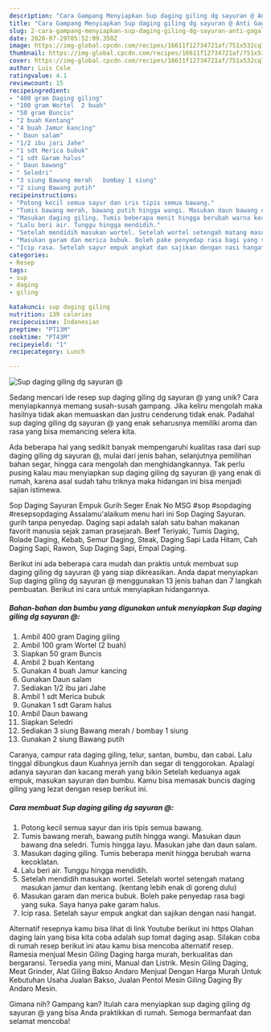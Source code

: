 ```yaml
---
description: "Cara Gampang Menyiapkan Sup daging giling dg sayuran @ Anti Gagal"
title: "Cara Gampang Menyiapkan Sup daging giling dg sayuran @ Anti Gagal"
slug: 2-cara-gampang-menyiapkan-sup-daging-giling-dg-sayuran-anti-gagal
date: 2020-07-29T05:52:09.350Z
image: https://img-global.cpcdn.com/recipes/16611f12734721af/751x532cq70/sup-daging-giling-dg-sayuran-foto-resep-utama.jpg
thumbnail: https://img-global.cpcdn.com/recipes/16611f12734721af/751x532cq70/sup-daging-giling-dg-sayuran-foto-resep-utama.jpg
cover: https://img-global.cpcdn.com/recipes/16611f12734721af/751x532cq70/sup-daging-giling-dg-sayuran-foto-resep-utama.jpg
author: Luis Cole
ratingvalue: 4.1
reviewcount: 15
recipeingredient:
- "400 gram Daging giling"
- "100 gram Wortel  2 buah"
- "50 gram Buncis"
- "2 buah Kentang"
- "4 buah Jamur kancing"
- " Daun salam"
- "1/2 ibu jari Jahe"
- "1 sdt Merica bubuk"
- "1 sdt Garam halus"
- " Daun bawang"
- " Seledri"
- "3 siung Bawang merah   bombay 1 siung"
- "2 siung Bawang putih"
recipeinstructions:
- "Potong kecil semua sayur dan iris tipis semua bawang."
- "Tumis bawang merah, bawang putih hingga wangi. Masukan daun bawang dna seledri. Tumis hingga layu. Masukan jahe dan daun salam."
- "Masukan daging giling. Tumis beberapa menit hingga berubah warna kecoklatan."
- "Lalu beri air. Tunggu hingga mendidih."
- "Setelah mendidih masukan wortel. Setelah wortel setengah matang masukan jamur dan kentang. (kentang lebih enak di goreng dulu)"
- "Masukan garam dan merica bubuk. Boleh pake penyedap rasa bagi yang suka. Saya hanya pake garam halus."
- "Icip rasa. Setelah sayur empuk angkat dan sajikan dengan nasi hangat."
categories:
- Resep
tags:
- sup
- daging
- giling

katakunci: sup daging giling 
nutrition: 139 calories
recipecuisine: Indonesian
preptime: "PT13M"
cooktime: "PT43M"
recipeyield: "1"
recipecategory: Lunch

---
```



![Sup daging giling dg sayuran @](https://img-global.cpcdn.com/recipes/16611f12734721af/751x532cq70/sup-daging-giling-dg-sayuran-foto-resep-utama.jpg)

Sedang mencari ide resep sup daging giling dg sayuran @ yang unik? Cara menyiapkannya memang susah-susah gampang. Jika keliru mengolah maka hasilnya tidak akan memuaskan dan justru cenderung tidak enak. Padahal sup daging giling dg sayuran @ yang enak seharusnya memiliki aroma dan rasa yang bisa memancing selera kita.

Ada beberapa hal yang sedikit banyak mempengaruhi kualitas rasa dari sup daging giling dg sayuran @, mulai dari jenis bahan, selanjutnya pemilihan bahan segar, hingga cara mengolah dan menghidangkannya. Tak perlu pusing kalau mau menyiapkan sup daging giling dg sayuran @ yang enak di rumah, karena asal sudah tahu triknya maka hidangan ini bisa menjadi sajian istimewa.

Sop Daging Sayuran Empuk Gurih Seger Enak No MSG #sop #sopdaging #resepsopdaging Assalamu&#39;alaikum menu hari ini Sop Daging Sayuran. gurih tanpa penyedap. Daging sapi adalah salah satu bahan makanan favorit manusia sejak zaman prasejarah. Beef Teriyaki, Tumis Daging, Rolade Daging, Kebab, Semur Daging, Steak, Daging Sapi Lada Hitam, Cah Daging Sapi, Rawon, Sup Daging Sapi, Empal Daging.


Berikut ini ada beberapa cara mudah dan praktis untuk membuat sup daging giling dg sayuran @ yang siap dikreasikan. Anda dapat menyiapkan Sup daging giling dg sayuran @ menggunakan 13 jenis bahan dan 7 langkah pembuatan. Berikut ini cara untuk menyiapkan hidangannya.

<!--inarticleads1-->

##### Bahan-bahan dan bumbu yang digunakan untuk menyiapkan Sup daging giling dg sayuran @:

1. Ambil 400 gram Daging giling
1. Ambil 100 gram Wortel  (2 buah)
1. Siapkan 50 gram Buncis
1. Ambil 2 buah Kentang
1. Gunakan 4 buah Jamur kancing
1. Gunakan  Daun salam
1. Sediakan 1/2 ibu jari Jahe
1. Ambil 1 sdt Merica bubuk
1. Gunakan 1 sdt Garam halus
1. Ambil  Daun bawang
1. Siapkan  Seledri
1. Sediakan 3 siung Bawang merah  / bombay 1 siung
1. Gunakan 2 siung Bawang putih


Caranya, campur rata daging giling, telur, santan, bumbu, dan cabai. Lalu tinggal dibungkus daun Kuahnya jernih dan segar di tenggorokan. Apalagi adanya sayuran dan kacang merah yang bikin Setelah keduanya agak empuk, masukan sayuran dan bumbu. Kamu bisa memasak buncis daging giling yang lezat dengan resep berikut ini. 

<!--inarticleads2-->

##### Cara membuat Sup daging giling dg sayuran @:

1. Potong kecil semua sayur dan iris tipis semua bawang.
1. Tumis bawang merah, bawang putih hingga wangi. Masukan daun bawang dna seledri. Tumis hingga layu. Masukan jahe dan daun salam.
1. Masukan daging giling. Tumis beberapa menit hingga berubah warna kecoklatan.
1. Lalu beri air. Tunggu hingga mendidih.
1. Setelah mendidih masukan wortel. Setelah wortel setengah matang masukan jamur dan kentang. (kentang lebih enak di goreng dulu)
1. Masukan garam dan merica bubuk. Boleh pake penyedap rasa bagi yang suka. Saya hanya pake garam halus.
1. Icip rasa. Setelah sayur empuk angkat dan sajikan dengan nasi hangat.


Alternatif resepnya kamu bisa lihat di link Youtube berikut ini https Olahan daging lain yang bisa kita coba adalah sup tomat daging asap. Silakan coba di rumah resep berikut ini atau kamu bisa mencoba alternatif resep. Ramesia menjual Mesin Giling Daging harga murah, berkualitas dan bergaransi. Tersedia yang mini, Manual dan Listrik. Mesin Giling Daging, Meat Grinder, Alat Giling Bakso Andaro Menjual Dengan Harga Murah Untuk Kebutuhan Usaha Jualan Bakso, Jualan Pentol Mesin Giling Daging By Andaro Mesin. 

Gimana nih? Gampang kan? Itulah cara menyiapkan sup daging giling dg sayuran @ yang bisa Anda praktikkan di rumah. Semoga bermanfaat dan selamat mencoba!
